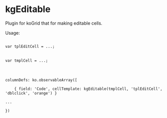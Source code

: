 kgEditable
==========

Plugin for koGrid that for making editable cells.

<bold>Usage:</bold>


<code>
var tplEditCell = ...;
</code>
<br/>
<code>
var tmplCell = ...;
</code>
<br/>
<br/>
<code>
columnDefs: ko.observableArray([<br/>
&nbsp;&nbsp;&nbsp;&nbsp;{ field: 'Code', cellTemplate: kgEditable(tmplCell, 'tplEditCell', 'dblclick', 'orange') }<br/>
...<br/>
})
</code>

